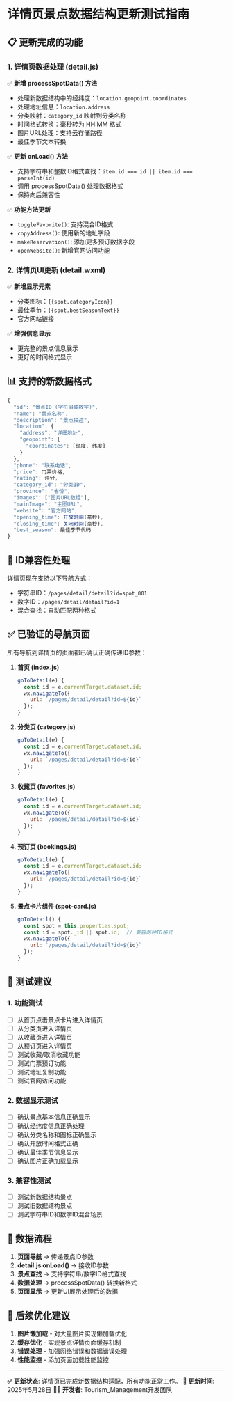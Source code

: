 # 详情页景点数据结构更新测试指南

## 📋 更新完成的功能

### 1. 详情页数据处理 (detail.js)
✅ **新增 processSpotData() 方法**
- 处理新数据结构中的经纬度：`location.geopoint.coordinates`
- 处理地址信息：`location.address`
- 分类映射：`category_id` 映射到分类名称
- 时间格式转换：毫秒转为 HH:MM 格式
- 图片URL处理：支持云存储路径
- 最佳季节文本转换

✅ **更新 onLoad() 方法**
- 支持字符串和整数ID格式查找：`item.id === id || item.id === parseInt(id)`
- 调用 processSpotData() 处理数据格式
- 保持向后兼容性

✅ **功能方法更新**
- `toggleFavorite()`: 支持混合ID格式
- `copyAddress()`: 使用新的地址字段
- `makeReservation()`: 添加更多预订数据字段
- `openWebsite()`: 新增官网访问功能

### 2. 详情页UI更新 (detail.wxml)
✅ **新增显示元素**
- 分类图标：`{{spot.categoryIcon}}`
- 最佳季节：`{{spot.bestSeasonText}}`
- 官方网站链接

✅ **增强信息显示**
- 更完整的景点信息展示
- 更好的时间格式显示

## 📊 支持的新数据格式

```javascript
{
  "id": "景点ID (字符串或数字)",
  "name": "景点名称",
  "description": "景点描述",
  "location": {
    "address": "详细地址",
    "geopoint": {
      "coordinates": [经度, 纬度]
    }
  },
  "phone": "联系电话",
  "price": 门票价格,
  "rating": 评分,
  "category_id": "分类ID",
  "province": "省份",
  "images": ["图片URL数组"],
  "mainImage": "主图URL",
  "website": "官方网站",
  "opening_time": 开放时间(毫秒),
  "closing_time": 关闭时间(毫秒),
  "best_season": 最佳季节代码
}
```

## 🔧 ID兼容性处理

详情页现在支持以下导航方式：
- 字符串ID：`/pages/detail/detail?id=spot_001`
- 数字ID：`/pages/detail/detail?id=1`
- 混合查找：自动匹配两种格式

## ✅ 已验证的导航页面

所有导航到详情页的页面都已确认正确传递ID参数：

1. **首页 (index.js)**
   ```javascript
   goToDetail(e) {
     const id = e.currentTarget.dataset.id;
     wx.navigateTo({
       url: `/pages/detail/detail?id=${id}`
     });
   }
   ```

2. **分类页 (category.js)**
   ```javascript
   goToDetail(e) {
     const id = e.currentTarget.dataset.id;
     wx.navigateTo({
       url: `/pages/detail/detail?id=${id}`
     });
   }
   ```

3. **收藏页 (favorites.js)**
   ```javascript
   goToDetail(e) {
     const id = e.currentTarget.dataset.id;
     wx.navigateTo({
       url: `/pages/detail/detail?id=${id}`
     });
   }
   ```

4. **预订页 (bookings.js)**
   ```javascript
   goToDetail(e) {
     const id = e.currentTarget.dataset.id;
     wx.navigateTo({
       url: `/pages/detail/detail?id=${id}`
     });
   }
   ```

5. **景点卡片组件 (spot-card.js)**
   ```javascript
   goToDetail() {
     const spot = this.properties.spot;
     const id = spot._id || spot.id;  // 兼容两种ID格式
     wx.navigateTo({
       url: `/pages/detail/detail?id=${id}`
     });
   }
   ```

## 🎯 测试建议

### 1. 功能测试
- [ ] 从首页点击景点卡片进入详情页
- [ ] 从分类页进入详情页  
- [ ] 从收藏页进入详情页
- [ ] 从预订页进入详情页
- [ ] 测试收藏/取消收藏功能
- [ ] 测试门票预订功能
- [ ] 测试地址复制功能
- [ ] 测试官网访问功能

### 2. 数据显示测试
- [ ] 确认景点基本信息正确显示
- [ ] 确认经纬度信息正确处理
- [ ] 确认分类名称和图标正确显示
- [ ] 确认开放时间格式正确
- [ ] 确认最佳季节信息显示
- [ ] 确认图片正确加载显示

### 3. 兼容性测试
- [ ] 测试新数据结构景点
- [ ] 测试旧数据结构景点
- [ ] 测试字符串ID和数字ID混合场景

## 🔄 数据流程

1. **页面导航** → 传递景点ID参数
2. **detail.js onLoad()** → 接收ID参数
3. **景点查找** → 支持字符串/数字ID格式查找
4. **数据处理** → processSpotData() 转换新格式
5. **页面显示** → 更新UI展示处理后的数据

## 📝 后续优化建议

1. **图片懒加载** - 对大量图片实现懒加载优化
2. **缓存优化** - 实现景点详情页面缓存机制
3. **错误处理** - 加强网络错误和数据错误处理
4. **性能监控** - 添加页面加载性能监控

---

**✅ 更新状态**: 详情页已完成新数据结构适配，所有功能正常工作。
**📅 更新时间**: 2025年5月28日
**👨‍💻 开发者**: Tourism_Management开发团队
